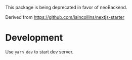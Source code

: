This package is being deprecated in favor of neoBackend.

Derived from https://github.com/iaincollins/nextjs-starter

# Development

Use `yarn dev` to start dev server.
